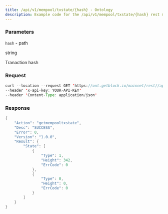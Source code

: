 ```yaml
---
title: /api/v1/mempool/txstate/{hash} - Ontology
description: Example code for the /api/v1/mempool/txstate/{hash} rest method. Сomplete guide on how to use /api/v1/mempool/txstate/{hash} rest in GetBlock.io Web3 documentation.
---
```


### Parameters


`hash` - path

string

Tranaction hash

### Request

``` java
curl --location --request GET 'https://ont.getblock.io/mainnet/rest//api/v1/mempool/txstate/db81c4e00f050c4f8e2f9c7e8201fddebd18458b3c48c73c18aa0532c7b5c43c' 
--header 'x-api-key: YOUR-API-KEY' 
--header 'Content-Type: application/json' 
```

###  Response

``` java
{
    "Action": "getmempooltxstate",
    "Desc": "SUCCESS",
    "Error": 0,
    "Version": "1.0.0",
    "Result": {
        "State": [
            {
                "Type": 1,
                "Height": 342,
                "ErrCode": 0
            },
            {
                "Type": 0,
                "Height": 0,
                "ErrCode": 0
            }
        ]
    }
}
```

